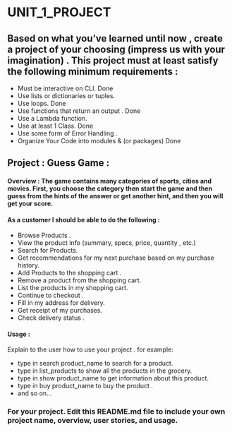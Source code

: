 # UNIT_1_PROJECT

## Based on what you’ve learned until now , create a project of your choosing (impress us with your imagination) . This project must at least satisfy the following minimum requirements :

- Must be interactive on CLI.  Done
- Use lists or dictionaries or tuples. 
- Use loops.  Done
- Use functions that return an output . Done
- Use a Lambda function.
- Use at least 1 Class. Done
- Use some form of Error Handling .
- Organize Your Code into modules & (or packages)  Done

## Project :  Guess Game :

#### Overview : The game contains many categories of sports, cities and movies. First, you choose the category then start the game and then guess from the hints of the answer or get another hint, and then you will get your score.

#### As a customer I should be able to do the following :
- Browse  Products . 
- View the product info (summary, specs, price, quantity , etc.)
- Search for Products.
- Get recommendations for my next purchase based on my purchase history.
- Add Products to the shopping cart .
- Remove a product from the shopping cart.
- List the products in my shopping cart. 
- Continue to checkout . 
- Fill in my address for delivery.
- Get receipt of my purchases.
- Check delivery status . 



#### Usage :
 Explain to the user how to use your project . 
 for example:
 - type in search product_name to search for a product.
 - type in list_products to show all the products in the grocery.
 - type in show product_name to get information about this product.
 - type in buy product_name to buy the product . 
 - and so on...


### For your project. Edit this README.md file to include your own project name,  overview, user stories, and usage. 

